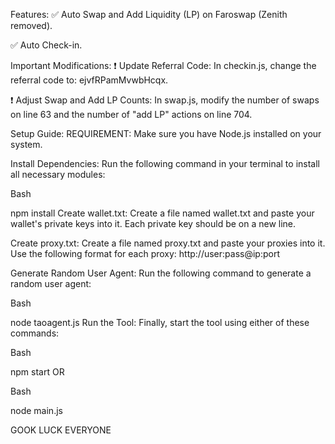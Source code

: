 Features:
✅ Auto Swap and Add Liquidity (LP) on Faroswap (Zenith removed).

✅ Auto Check-in.

Important Modifications:
❗️ Update Referral Code: In checkin.js, change the referral code to: ejvfRPamMvwbHcqx.

❗️ Adjust Swap and Add LP Counts: In swap.js, modify the number of swaps on line 63 and the number of "add LP" actions on line 704.

Setup Guide:
REQUIREMENT: Make sure you have Node.js installed on your system.

Install Dependencies:
Run the following command in your terminal to install all necessary modules:

Bash

npm install
Create wallet.txt:
Create a file named wallet.txt and paste your wallet's private keys into it. Each private key should be on a new line.

Create proxy.txt:
Create a file named proxy.txt and paste your proxies into it. Use the following format for each proxy:
http://user:pass@ip:port

Generate Random User Agent:
Run the following command to generate a random user agent:

Bash

node taoagent.js
Run the Tool:
Finally, start the tool using either of these commands:

Bash

npm start
OR

Bash

node main.js

GOOK LUCK EVERYONE 
